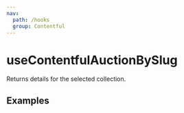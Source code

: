 ```yaml
---
nav:
  path: /hooks
  group: Contentful
---
```


# useContentfulAuctionBySlug

Returns details for the selected collection.

## Examples

<code src="./demo/demo1.tsx" />
